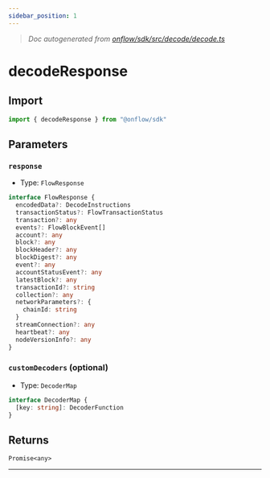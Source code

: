 ```yaml
---
sidebar_position: 1
---
```


> _Doc autogenerated from [onflow/sdk/src/decode/decode.ts](https://github.com/onflow/fcl-js/tree/master/packages/sdk/src/decode/decode.ts)_

# decodeResponse


## Import

```typescript
import { decodeResponse } from "@onflow/sdk"
```


## Parameters

### `response` 
- Type: `FlowResponse`

```typescript
interface FlowResponse {
  encodedData?: DecodeInstructions
  transactionStatus?: FlowTransactionStatus
  transaction?: any
  events?: FlowBlockEvent[]
  account?: any
  block?: any
  blockHeader?: any
  blockDigest?: any
  event?: any
  accountStatusEvent?: any
  latestBlock?: any
  transactionId?: string
  collection?: any
  networkParameters?: {
    chainId: string
  }
  streamConnection?: any
  heartbeat?: any
  nodeVersionInfo?: any
}
```

### `customDecoders` (optional)
- Type: `DecoderMap`

```typescript
interface DecoderMap {
  [key: string]: DecoderFunction
}
```


## Returns

`Promise<any>`


---
